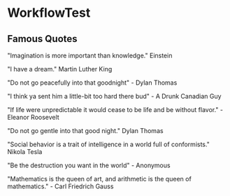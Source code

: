 # WorkflowTest

## Famous Quotes

"Imagination is more important than knowledge." Einstein

"I have a dream." Martin Luther King

"Do not go peacefully into that goodnight" - Dylan Thomas

"I think ya sent him a little-bit too hard there bud" - A Drunk Canadian Guy

"If life were unpredictable it would cease to be life and be without flavor." -Eleanor Roosevelt

"Do not go gentle into that good night." Dylan Thomas

"Social behavior is a trait of intelligence in a world full of conformists." Nikola Tesla

"Be the destruction you want in the world" - Anonymous

"Mathematics is the queen of art, and arithmetic is the queen of mathematics." - Carl Friedrich Gauss
